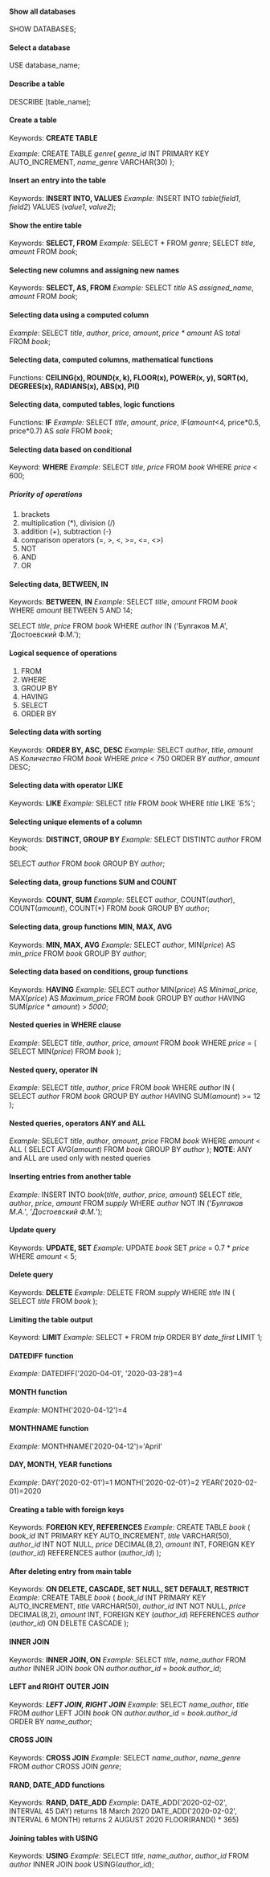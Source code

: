 #### Show all databases
SHOW DATABASES;

#### Select a database
USE database_name;

#### Describe a table
DESCRIBE [table_name];

#### Create a table
Keywords: **CREATE TABLE**

_Example:_
CREATE TABLE _genre_(
  _genre\_id_ INT PRIMARY KEY AUTO_INCREMENT,
  _name\_genre_ VARCHAR(30)
);

#### Insert an entry into the table
Keywords: **INSERT INTO, VALUES**
_Example:_
INSERT INTO _table_(_field1_, _field2_)
VALUES (_value1_, _value2_);

#### Show the entire table
Keywords: **SELECT, FROM**
_Example:_
SELECT * FROM _genre_;
SELECT _title_, _amount_ FROM _book_;

#### Selecting new columns and assigning new names
Keywords: **SELECT, AS, FROM**
_Example:_
SELECT _title_ AS _assigned\_name_, _amount_
FROM _book_;

#### Selecting data using a computed column
_Example_:
SELECT  _title_, _author_, _price_, _amount_,
        _price * amount_ AS _total_
FROM _book_;

#### Selecting data, computed columns, mathematical functions
Functions: **CEILING(x), ROUND(x, k), FLOOR(x), POWER(x, y), SQRT(x),**
           **DEGREES(x), RADIANS(x), ABS(x), PI()**

#### Selecting data, computed tables, logic functions
Functions: **IF**
_Example:_
SELECT _title_, _amount_, _price_, 
    IF(_amount_<4, price\*0.5, price\*0.7) AS _sale_
    FROM _book_; 

#### Selecting data based on conditional
Keyword: **WHERE**
_Example_:
SELECT _title_, _price_
FROM _book_
WHERE _price_ < 600;

##### Priority of operations
1. brackets
2. multiplication (*), division (/)
3. addition (+), subtraction (-)
4. comparison operators (=, >, <, >=, <=, <>)
5. NOT
6. AND
7. OR

#### Selecting data, BETWEEN, IN
Keywords: **BETWEEN**, **IN**
_Example:_ 
SELECT _title_, _amount_
FROM _book_
WHERE _amount_ BETWEEN 5 AND 14;

SELECT _title_, _price_
FROM _book_
WHERE _author_ IN ('Булгаков М.А', 'Достоевский Ф.М.');

#### Logical sequence of operations
1. FROM
2. WHERE
3. GROUP BY
4. HAVING
5. SELECT
6. ORDER BY

#### Selecting data with sorting
Keywords: **ORDER BY, ASC, DESC**
_Example:_
SELECT _author_, _title_, _amount_ AS _Количество_
FROM _book_
WHERE _price_ < 750
ORDER BY _author_, _amount_ DESC;

#### Selecting data with operator LIKE
Keywords: **LIKE**
_Example:_
SELECT _title_
FROM _book_
WHERE _title_ LIKE _'Б%'_;

#### Selecting unique elements of a column
Keywords: **DISTINCT, GROUP BY**
_Example:_
SELECT DISTINTC _author_
FROM _book_;

SELECT _author_
FROM _book_
GROUP BY _author_;

#### Selecting data, group functions SUM and COUNT
Keywords: **COUNT, SUM**
_Example:_
SELECT _author_, COUNT(_author_), COUNT(_amount_), COUNT(*)
FROM _book_
GROUP BY _author_;

#### Selecting data, group functions MIN, MAX, AVG
Keywords: **MIN, MAX, AVG**
_Example:_
SELECT _author_, MIN(_price_) AS _min\_price_
FROM _book_
GROUP BY _author_;

#### Selecting data based on conditions, group functions
Keywords: **HAVING**
_Example:_
SELECT _author_
  MIN(_price_) AS _Minimal\_price_,
  MAX(_price_) AS _Maximum\_price_
FROM _book_
GROUP BY _author_
HAVING SUM(_price_ * _amount_) > _5000_;

#### Nested queries in WHERE clause
_Example_:
SELECT _title_, _author_, _price_, _amount_
FROM _book_
WHERE _price_ = (
  SELECT MIN(_price_)
  FROM _book_
);

#### Nested query, operator IN
_Example:_
SELECT _title_, _author_, _price_
FROM _book_
WHERE _author_ IN (
  SELECT _author_
  FROM _book_
  GROUP BY _author_
  HAVING SUM(_amount_) >= 12
);

#### Nested queries, operators ANY and ALL
_Example:_
SELECT _title_, _author_, _amount_, _price_
FROM _book_
WHERE _amount_ < ALL (
  SELECT AVG(_amount_)
  FROM _book_
  GROUP BY _author_
);
**NOTE**: ANY and ALL are used only with nested queries

#### Inserting entries from another table
_Example:_
INSERT INTO _book_(_title_, _author_, _price_, _amount_)
  SELECT _title_, _author_, _price_, _amount_
  FROM _supply_
  WHERE _author_ NOT IN ('_Булгаков М.А._', '_Достоевский Ф.М._');

#### Update query
Keywords: **UPDATE, SET**
_Example:_
UPDATE _book_
SET _price_ = 0.7 * _price_
WHERE _amount_ < 5;

#### Delete query
Keywords: **DELETE**
_Example:_
DELETE FROM _supply_
WHERE _title_ IN (
  SELECT _title_
  FROM _book_
);

#### Limiting the table output
Keyword: **LIMIT**
_Example:_
SELECT *
FROM _trip_
ORDER BY _date\_first_
LIMIT 1;

#### DATEDIFF function
_Example:_
DATEDIFF('2020-04-01', '2020-03-28')=4

#### MONTH function
_Example:_
MONTH('2020-04-12')=4

#### MONTHNAME function
_Example:_
MONTHNAME('2020-04-12')='April'

#### DAY, MONTH, YEAR functions
_Example:_
DAY('2020-02-01')=1
MONTH('2020-02-01')=2
YEAR('2020-02-01)=2020

#### Creating a table with foreign keys
Keywords: **FOREIGN KEY, REFERENCES**
_Example:_
CREATE TABLE _book_ (
    _book\_id_ INT PRIMARY KEY AUTO_INCREMENT, 
    _title_ VARCHAR(50), 
    _author\_id_ INT NOT NULL, 
    _price_ DECIMAL(8,2), 
    _amount_ INT, 
    FOREIGN KEY (_author\_id_)  REFERENCES author (_author\_id_) 
);

#### After deleting entry from main table
Keywords: **ON DELETE, CASCADE, SET NULL, SET DEFAULT, RESTRICT**
_Example:_
CREATE TABLE _book_ (
    _book\_id_ INT PRIMARY KEY AUTO_INCREMENT, 
    _title_ VARCHAR(50), 
    _author\_id_ INT NOT NULL, 
    _price_ DECIMAL(8,2), 
    _amount_ INT, 
    FOREIGN KEY (_author\_id_)  REFERENCES _author_ (_author\_id_) ON DELETE CASCADE
);

#### INNER JOIN
Keywords: **INNER JOIN, ON**
_Example:_
SELECT _title_, _name\_author_
FROM 
    _author_ INNER JOIN _book_
    ON _author.author\_id_ = _book.author\_id_;

#### LEFT and RIGHT OUTER JOIN
Keywords: ***LEFT JOIN, RIGHT JOIN***
_Example:_
SELECT _name\_author_, _title_ 
FROM _author_ LEFT JOIN _book_
     ON _author.author\_id_ = _book.author\_id_
ORDER BY _name\_author_;

#### CROSS JOIN
Keywords: **CROSS JOIN**
_Example:_
SELECT _name\_author_, _name\_genre_
FROM 
    _author_ CROSS JOIN _genre_;

#### RAND, DATE_ADD functions
Keywords: **RAND, DATE_ADD**
_Example_:
DATE_ADD('2020-02-02', INTERVAL 45 DAY) returns 18 March 2020
DATE_ADD('2020-02-02', INTERVAL 6 MONTH) returns 2 AUGUST 2020
FLOOR(RAND() * 365)

#### Joining tables with USING
Keywords: **USING**
_Example:_
SELECT _title_, _name\_author_, _author\_id_
FROM 
    _author_ INNER JOIN _book_
    USING(_author\_id_);

